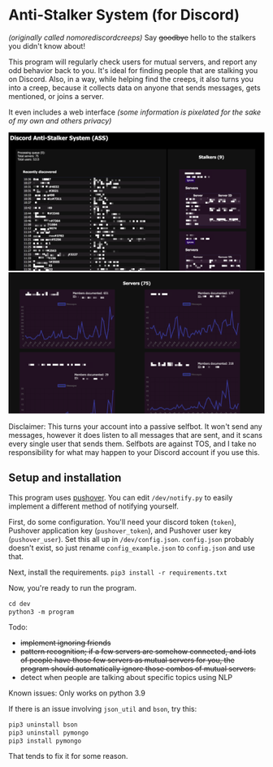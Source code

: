
# Anti-Stalker System (for Discord)
*(originally called nomorediscordcreeps)*
Say ~~goodbye~~ hello to the stalkers you didn't know about! 

This program will regularly check users for mutual servers, and report any odd behavior back to you. It's ideal for finding people that are stalking you on Discord. Also, in a way, while helping find the creeps, it also turns you into a creep, because it collects data on anyone that sends messages, gets mentioned, or joins a server. 

It even includes a web interface *(some information is pixelated for the sake of my own and others privacy)*

![screenshot](https://github.com/TrevorBagels/TrevorBagels.github.io/blob/master/assets/images/blog/ass1.png?raw=true)
![screenshot (continued)](https://github.com/TrevorBagels/TrevorBagels.github.io/blob/master/assets/images/blog/ass2.png?raw=true)







Disclaimer: This turns your account into a passive selfbot. It won't send any messages, however it does listen to all messages that are sent, and it scans every single user that sends them. Selfbots are against TOS, and I take no responsibility for what may happen to your Discord account if you use this. 






## Setup and installation

This program uses [pushover](https://pushover.net/). You can edit `/dev/notify.py` to easily implement a different method of notifying yourself.

First, do some configuration. You'll need your discord token (`token`), Pushover application key (`pushover_token`), and Pushover user key (`pushover_user`). Set this all up in `/dev/config.json`. `config.json` probably doesn't exist, so just rename `config_example.json` to `config.json` and use that. 

Next, install the requirements.
`pip3 install -r requirements.txt`

Now, you're ready to run the program.
```
cd dev
python3 -m program
```



Todo:
* ~~implement ignoring friends~~
* ~~pattern recognition; if a few servers are somehow connected, and lots of people have those few servers as mutual servers for you, the program should automatically ignore those combos of mutual servers.~~
* detect when people are talking about specific topics using NLP



Known issues:
Only works on python 3.9

If there is an issue involving `json_util` and `bson`, try this:

```
pip3 uninstall bson
pip3 uninstall pymongo
pip3 install pymongo
```

That tends to fix it for some reason.